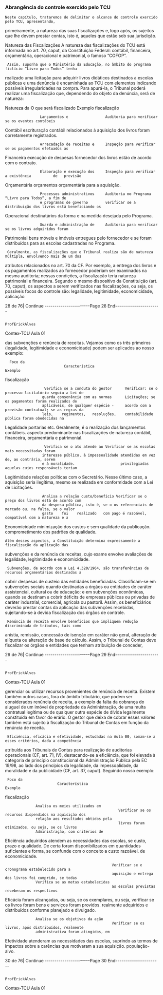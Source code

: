 ### Abrangência do controle exercido pelo TCU ###
    Neste capítulo, trataremos de delimitar o alcance do controle exercido pelo TCU, apresentando,
primeiramente, a natureza das suas fiscalizações e, logo após, os sujeitos que lhe devem prestar contas, isto é,
aqueles que estão sob sua jurisdição.

Natureza das Fiscalizações
     A natureza das fiscalizações do TCU está informada no art. 70, caput, da Constituição Federal: contábil,
financeira, orçamentária, operacional e patrimonial, o famoso “COFOP”.

     Assim, suponha que o Ministério da Educação, no âmbito do programa fictício “Livro para Todos” tenha
realizado uma licitação para adquirir livros didáticos destinados a escolas públicas e uma denúncia é
encaminhada ao TCU com elementos indicando possíveis irregularidades na compra. Para apurá-la, o Tribunal
poderá realizar uma fiscalização que, dependendo do objeto da denúncia, será de natureza:

  Natureza da
                      O que será fiscalizado                               Exemplo
  fiscalização

                    Lançamentos e                 Auditoria para verificar se os eventos contábeis
 Contábil           escrituração contábil         relacionados à aquisição dos livros foram corretamente
                                                  registrados.

                    Arrecadação de receitas e     Inspeção para verificar se os pagamentos efetuados ao
 Financeira
                    execução de despesas          fornecedor dos livros estão de acordo com o contrato.

                    Elaboração e execução dos     Inspeção para verificar a existência          de   previsão
 Orçamentária
                    orçamentos                    orçamentária para a aquisição.

                    Processos administrativos     Auditoria no Programa “Livro para Todos”, a fim de
                    e programas de governo        verificar se a distribuição dos livros está beneficiando os
 Operacional
                                                  destinatários da forma e na medida desejada pelo
                                                  Programa.

                    Guarda e administração de     Auditoria para verificar se os livros adquiridos foram
 Patrimonial        bens móveis e imóveis         entregues pelo fornecedor e se foram distribuídos para as
                                                  escolas cadastradas no Programa.


     Geralmente, as fiscalizações que o Tribunal realiza são de natureza múltipla, envolvendo mais de um dos
atributos relacionados no art. 70 da CF. Por exemplo, a entrega dos livros e os pagamentos realizados ao
fornecedor poderiam ser examinados na mesma auditoria; nessas condições, a fiscalização teria natureza
patrimonial e financeira.
     Segundo o mesmo dispositivo da Constituição (art. 70, caput), os aspectos a serem verificados nas
fiscalizações, ou seja, os possíveis focos do controle são: legalidade, legitimidade, economicidade, aplicação




28 de 76| Continue
-----------------------Page 28 End-----------------------

                                                                                               ProfErickAlves
Contex-TCU
                                                                                                        Aula 01

das subvenções e renúncia de receitas. Vejamos como os três primeiros (legalidade, legitimidade e
economicidade) podem ser aplicados ao nosso exemplo:

      Foco da
                               Característica                                   Exemplo
   fiscalização

                      Verifica se a conduta do gestor      Verificar: se o processo licitatório seguiu a Lei de
                     guarda consonância com as normas      Licitações; se os pagamentos foram realizados de
                     aplicáveis, de qualquer espécie -     acordo com a previsão contratual; se as regras da
                     leis,    regimentos,   resoluções,    contabilidade pública foram obedecidas na
 Legalidade          portarias etc. Geralmente, é o        realização dos lançamentos contábeis.
                     aspecto      predominante      nas
                     fiscalizações de natureza contábil,
                     financeira,     orçamentária     e
                     patrimonial.

                      Verifica se o ato atende ao Verificar se as escolas mais necessitadas foram
                     interesse público, à impessoalidade atendidas em vez de, ao contrário, serem
                     e à moralidade.                     privilegiadas aquelas cujos responsáveis teriam
 Legitimidade                                            relações políticas com o Secretário. Nesse último
                                                         caso, a aquisição seria ilegítima, mesmo se
                                                         realizada em conformidade com a Lei de
                                                         Licitações.

                     Analisa a relação custo/benefício Verificar se o preço dos livros está de acordo com
                     da despesa pública, isto é, se o os referenciais de mercado ou, na falta, se o valor
                     gasto    foi    realizado   com pago é razoável, compatível com a natureza e a
 Economicidade
                     minimização dos custos e sem qualidade da publicação.
                     comprometimento dos padrões de
                     qualidade.

    Além desses aspectos, a Constituição determina expressamente a fiscalização da aplicação das
subvenções e da renúncia de receitas, cujo exame envolve avaliações de legalidade, legitimidade e
economicidade.

     Subvenções, de acordo com a Lei 4.320/1964, são transferências de recursos orçamentários destinadas a
cobrir despesas de custeio das entidades beneficiadas. Classificam-se em subvenções sociais quando
destinadas a órgãos ou entidades de caráter assistencial, cultural ou de educação; e em subvenções
econômicas, quando se destinam a cobrir déficits de empresas públicas ou privadas de caráter industrial,
comercial, agrícola ou pastoril. Assim, os beneficiários deverão prestar contas da aplicação das subvenções
recebidas, sujeitando-se à devida fiscalização dos órgãos de controle.

     Renúncia de receita envolve benefícios que impliquem redução discriminada de tributos, tais como
anistia, remissão, concessão de isenção em caráter não geral, alteração de alíquota ou alteração de base de
cálculo. Assim, o Tribunal de Contas deve fiscalizar os órgãos e entidades que tenham atribuição de conceder,



29 de 76| Continue
-----------------------Page 29 End-----------------------

                                                                                              ProfErickAlves
Contex-TCU
                                                                                                       Aula 01

gerenciar ou utilizar recursos provenientes de renúncia de receita. Existem também outros casos, fora do
âmbito tributário, que podem ser considerados renúncia de receita, a exemplo da falta da cobrança do aluguel
de um imóvel de propriedade da Administração, de uma multa contratual legítima ou de qualquer outra espécie
de dívida legalmente constituída em favor do erário. O gestor que deixa de cobrar esses valores também está
sujeito à fiscalização do Tribunal de Contas em função da renúncia de receita.

     Eficiência, eficácia e efetividade, estudadas na Aula 00, somam-se a esses critérios, dada a competência
atribuída aos Tribunais de Contas para realização de auditorias operacionais (CF, art. 71, IV), destacando-se a
eficiência, que foi elevada à categoria de princípio constitucional da Administração Pública pela EC 19/98, ao
lado dos princípios da legalidade, da impessoalidade, da moralidade e da publicidade (CF, art. 37, caput).
Seguindo nosso exemplo:

     Foco da
                            Característica                                    Exemplo
  fiscalização

                  Analisa os meios utilizados em
                                                        Verificar se os recursos dispendidos na aquisição dos
                  relação aos resultados obtidos pela
                                                        livros foram otimizados, ou seja, se os livros
                  Administração, com critérios de
 Eficiência                                             adquiridos atendem as necessidades das escolas, se
                  custo, prazo e qualidade. De certa
                                                        foram disponibilizados em quantidades suficientes e
                  forma, se confunde com o conceito
                                                        a custo razoável.
                  de economicidade.

                                                     Verificar se o cronograma estabelecido para a
                                                     aquisição e entrega dos livros foi cumprido, se todas
                  Verifica se as metas estabelecidas
                                                     as escolas previstas receberam os respectivos
 Eficácia         foram alcançadas, ou seja, se os
                                                     exemplares, ou seja, verificar se os livros foram
                  bens e serviços foram providos.
                                                     realmente adquiridos e distribuídos conforme
                                                     planejado e divulgado.

                  Analisa se os objetivos da ação
                                                     Verificar se os livros, após distribuídos, realmente
                  administrativa foram atingidos, em
 Efetividade                                         atenderam as necessidades das escolas, suprindo as
                  termos de impactos sobre a
                                                     carências que motivaram a sua aquisição.
                  população-alvo.




30 de 76| Continue
-----------------------Page 30 End-----------------------

                                                                                                 ProfErickAlves
Contex-TCU
                                                                                                          Aula 01